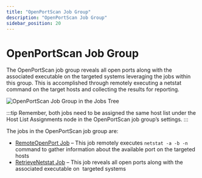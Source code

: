 ```yaml
---
title: "OpenPortScan Job Group"
description: "OpenPortScan Job Group"
sidebar_position: 20
---
```


# OpenPortScan Job Group

The OpenPortScan job group reveals all open ports along with the associated executable on the
targeted systems leveraging the jobs within this group. This is accomplished through remotely
executing a netstat command on the target hosts and collecting the results for reporting.

![OpenPortScan Job Group in the Jobs Tree](/img/product_docs/accessanalyzer/11.6/solutions/windows/securityutilities/openportscan/openportscanjobstree.webp)

:::tip
Remember, both jobs need to be assigned the same host list under the Host List Assignments node in
the OpenPortScan job group’s settings.
:::


The jobs in the OpenPortScan job group are:

- [RemoteOpenPort Job](/docs/accessanalyzer/11.6/solutions/windows/securityutilities/openportscan/remoteopenport.md)
  – This job remotely executes `netstat -a -b -n` command to gather information about the available
  port on the targeted hosts
- [RetrieveNetstat Job](/docs/accessanalyzer/11.6/solutions/windows/securityutilities/openportscan/retrievenetstat.md)
  – This job reveals all open ports along with the associated executable on  targeted systems
